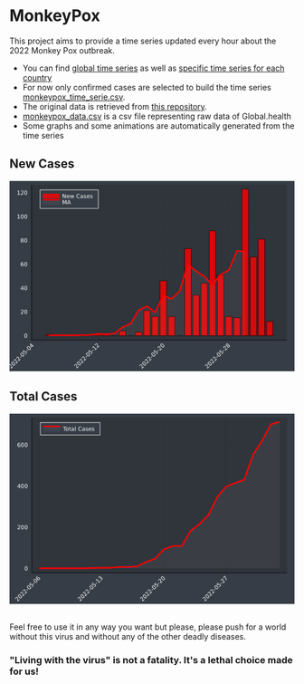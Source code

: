 # MonkeyPox

This project aims to provide a time series updated every hour about the 2022 Monkey Pox outbreak.

- You can find [global time series](https://github.com/ZakariaBouguira/MonkeyPox/blob/master/data/global/monkeypox_time_series_World.csv) as well as [specific time series for each country](https://github.com/ZakariaBouguira/MonkeyPox/blob/master/data/by_country)
- For now only confirmed cases are selected to build the time series [monkeypox_time_serie.csv](https://github.com/ZakariaBouguira/MonkeyPox/blob/master/monkeypox_time_series.csv).
- The original data is retrieved from [this repository](https://github.com/globaldothealth/monkeypox).
- [monkeypox_data.csv](https://github.com/ZakariaBouguira/MonkeyPox/blob/master/data/monkeypox_data.csv) is a csv file representing raw data of Global.health
- Some graphs and some animations are automatically generated from the time series

## New Cases

![](graphs/global/New_Infected_World.png)<!-- -->


## Total Cases

![](graphs/global/Total_Infected_World.png)<!-- -->

##

Feel free to use it in any way you want but please, 
please push for a world without this virus and without any of the other deadly diseases. 


### "Living with the virus" is not a fatality. It's a lethal choice made for us!